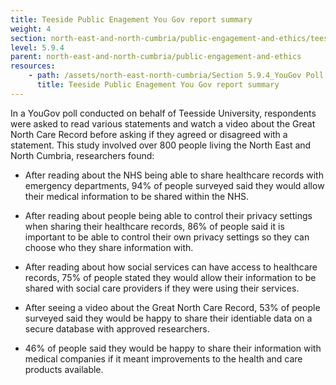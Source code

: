 ```yaml
---
title: Teeside Public Enagement You Gov report summary
weight: 4
section: north-east-and-north-cumbria/public-engagement-and-ethics/teeside-public-enagement-you-gov-report-summary
level: 5.9.4
parent: north-east-and-north-cumbria/public-engagement-and-ethics
resources: 
    - path: /assets/north-east-north-cumbria/Section 5.9.4_YouGov Poll Report on GNCR.pdf
      title: Teeside Public Enagement You Gov report summary
---
```


In a YouGov poll conducted on behalf of Teesside University, respondents were asked to read various statements and watch a video about the Great North Care Record before asking if they agreed or disagreed with a statement. This study involved over 800 people living the North East and North Cumbria, researchers found:

- After reading about the NHS being able to share healthcare records with emergency departments, 94% of people surveyed said they would allow their medical information to be shared within the NHS.

- After reading about people being able to control their privacy settings when sharing their healthcare records, 86% of people said it is important to be able to control their own privacy settings so they can choose who they share information with.

- After reading about how social services can have access to healthcare records, 75% of people stated they would allow their information to be shared with social care providers if they were using their services.

- After seeing a video about the Great North Care Record, 53% of people surveyed said they would be happy to share their identiable data on a secure database with approved researchers.

- 46% of people said they would be happy to share their information with medical companies if it meant improvements to the health and care products available.
